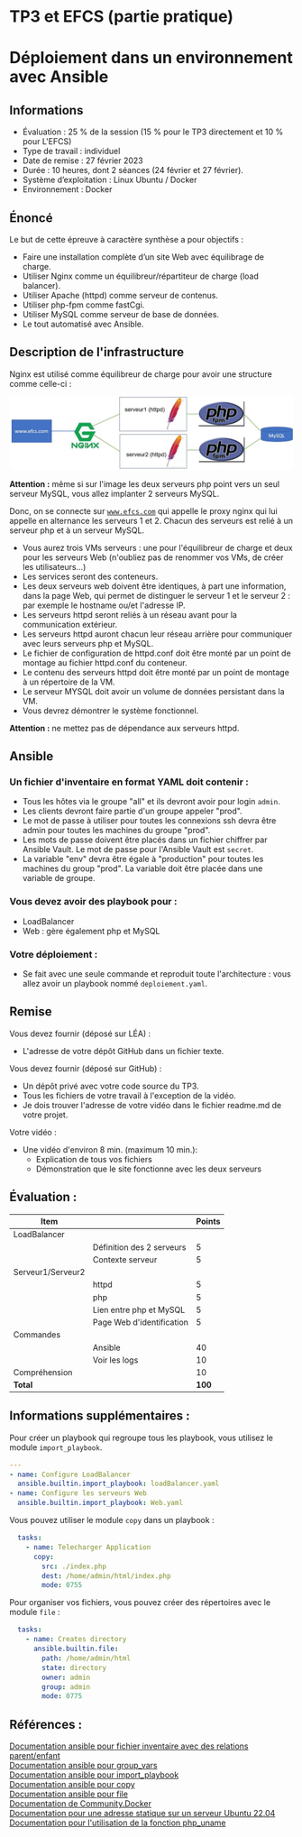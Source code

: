 # TP3 et EFCS (partie pratique)
# Déploiement dans un environnement avec Ansible

## Informations

- Évaluation : 25 % de la session (15 % pour le TP3 directement et 10 % pour L'EFCS)
- Type de travail : individuel
- Date de remise : 27 février 2023
- Durée : 10 heures, dont 2 séances (24 février et 27 février). 
- Système d’exploitation : Linux Ubuntu / Docker
- Environnement : Docker

## Énoncé
Le but de cette épreuve à caractère synthèse a pour objectifs :  
- Faire une installation complète d’un site Web avec équilibrage de charge.  
- Utiliser Nginx comme un équilibreur/répartiteur de charge (load balancer).  
- Utiliser Apache (httpd) comme serveur de contenus.  
- Utiliser php-fpm comme fastCgi.  
- Utiliser MySQL comme serveur de base de données.  
- Le tout automatisé avec Ansible.  

## Description de l'infrastructure

Nginx est utilisé comme équilibreur de charge pour avoir une structure comme celle-ci :

![Infra](img/EFCS.jpg)


**Attention :** même si sur l'image les deux serveurs php point vers un seul serveur MySQL, vous allez implanter 2 serveurs MySQL.

Donc, on se connecte sur <code>www.efcs.com</code> qui appelle le proxy nginx qui lui appelle en alternance les serveurs 1 et 2. Chacun des serveurs est relié à un serveur php et à un serveur MySQL.  

- Vous aurez trois VMs serveurs : une pour l'équilibreur de charge et deux pour les serveurs Web (n'oubliez pas de renommer vos VMs, de créer les utilisateurs...) 
- Les services seront des conteneurs.  
- Les deux serveurs web doivent être identiques, à part une information, dans la page Web, qui permet de distinguer le serveur 1 et le serveur 2 : par exemple le hostname ou/et l'adresse IP.  
- Les serveurs httpd seront reliés à un réseau avant pour la communication extérieur.  
- Les serveurs httpd auront chacun leur réseau arrière pour communiquer avec leurs serveurs php et MySQL.  
- Le fichier de configuration de httpd.conf doit être monté par un point de montage au fichier httpd.conf du conteneur.
- Le contenu des serveurs httpd doit être monté par un point de montage à un répertoire de la VM.  
- Le serveur MYSQL doit avoir un volume de données persistant dans la VM.  
- Vous devrez démontrer le système fonctionnel.  

**Attention :** ne mettez pas de dépendance aux serveurs httpd.

## Ansible 

### Un fichier d'inventaire en format YAML doit contenir :

- Tous les hôtes via le groupe "all" et ils devront avoir pour login <code>admin</code>.  
- Les clients devront faire partie d'un groupe appeler "prod".  
- Le mot de passe à utiliser pour toutes les connexions ssh devra être admin pour toutes les machines du groupe "prod".  
- Les mots de passe doivent être placés dans un fichier chiffrer par Ansible Vault. Le mot de passe pour l'Ansible Vault est <code>secret</code>.  
- La variable "env" devra être égale à "production" pour toutes les machines du group "prod". La variable doit être placée dans une variable de groupe.  

### Vous devez avoir des playbook pour :

- LoadBalancer
- Web : gère également php et MySQL

### Votre déploiement :

- Se fait avec une seule commande et reproduit toute l'architecture : vous allez avoir un playbook nommé <code>deploiement.yaml</code>.

## Remise 
Vous devez fournir (déposé sur LÉA) :

- L'adresse de votre dépôt GitHub dans un fichier texte.

Vous devez fournir (déposé sur GitHub) :

  - Un dépôt privé avec votre code source du TP3.  
  - Tous les fichiers de votre travail à l'exception de la vidéo.  
  - Je dois trouver l'adresse de votre vidéo dans le fichier readme.md de votre projet.  

Votre vidéo :  

- Une vidéo d'environ 8 min. (maximum 10 min.):  
	- Explication de tous vos fichiers  
	- Démonstration que le site fonctionne avec les deux serveurs

## Évaluation :
|Item ||Points  |
--- | --- | --- |
|LoadBalancer ||
||Définition des 2 serveurs|5|
||Contexte serveur|5|
|Serveur1/Serveur2 ||
||httpd|5
||php|5
||Lien entre php et MySQL |5
||Page Web d'identification |5
|Commandes ||
||Ansible|40|
||Voir les logs |10|
|Compréhension||10|
|**Total** ||**100**|

## Informations supplémentaires :

Pour créer un playbook qui regroupe tous les playbook, vous utilisez le module <code>import_playbook</code>.

```yaml
---
- name: Configure LoadBalancer
  ansible.builtin.import_playbook: loadBalancer.yaml
- name: Configure les serveurs Web
  ansible.builtin.import_playbook: Web.yaml

```

Vous pouvez utiliser le module <code>copy</code> dans un playbook :

```yaml
  tasks:
    - name: Telecharger Application
      copy:
        src: ./index.php
        dest: /home/admin/html/index.php
        mode: 0755

```

Pour organiser vos fichiers, vous pouvez créer des répertoires avec le module <code>file</code> :

```yaml
  tasks:
    - name: Creates directory
      ansible.builtin.file:
        path: /home/admin/html
        state: directory
        owner: admin
        group: admin
        mode: 0775
```

## Références :

[Documentation ansible pour fichier inventaire avec des relations parent/enfant](https://docs.ansible.com/ansible/latest/inventory_guide/intro_inventory.html#grouping-groups-parent-child-group-relationships)  
[Documentation ansible pour group_vars](https://docs.ansible.com/ansible/latest/inventory_guide/intro_inventory.html#organizing-host-and-group-variables)  
[Documentation ansible pour import_playbook](https://docs.ansible.com/ansible/latest/collections/ansible/builtin/import_playbook_module.html)  
[Documentation ansible pour copy](https://docs.ansible.com/ansible/latest/collections/ansible/builtin/copy_module.html)  
[Documentation ansible pour file](https://docs.ansible.com/ansible/latest/collections/ansible/builtin/file_module.html#file-module)  
[Documentation de Community.Docker](https://docs.ansible.com/ansible/latest/collections/community/docker/index.html#description)  
[Documentation pour une adresse statique sur un serveur Ubuntu 22.04](https://www.linuxtechi.com/static-ip-address-on-ubuntu-server/)  
[Documentation pour l'utilisation de la fonction php_uname](https://www.php.net/manual/en/function.php-uname.php)
